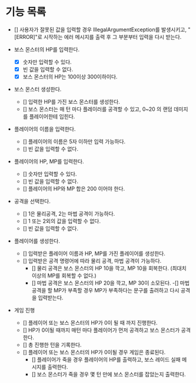 # 기능 목록

- [] 사용자가 잘못된 값을 입력할 경우 IllegalArgumentException를 발생시키고, 
    "[ERROR]"로 시작하는 에러 메시지를 출력 후 그 부분부터 입력을 다시 받는다.

- 보스 몬스터의 HP를 입력한다.
  - [x] 숫자만 입력할 수 있다.
  - [x] 빈 값을 입력할 수 없다.
  - [x] 보스 몬스터의 HP는 100이상 300이하이다.

- 보스 몬스터 생성한다.
  - [] 입력한 HP를 가진 보스 몬스터를 생성한다.
  - [] 보스 몬스터는 매 턴 마다 플레이러를 공격할 수 있고, 0~20 의 랜덤 데미지를 플레이어한테 입힌다.

- 플레이어의 이름을 입력한다.
  - [] 플레이어의 이름은 5자 이하만 입력 가능하다.
  - [] 빈 값을 입력할 수 없다.

- 플레이어의 HP, MP를 입력한다.
  - [] 숫자만 입력할 수 있다.
  - [] 빈 값을 입력할 수 없다.
  - [] 플레이어의 HP와 MP 합은 200 이어야 한다.

- 공격을 선택한다.
  - [] 1은 물리공격, 2는 마법 공격이 가능하다.
  - [] 1 또는 2외의 값을 입력할 수 없다.
  - [] 빈 값을 입력할 수 없다.

- 플레이어를 생성한다.
  - [] 입력받은 플레이어 이름과 HP, MP를 가진 플레이어를 생성한다.
  - [] 입력받은 공격 명령어에 따라 물리 공격, 마법 공격이 가능하다.
    - [] 물리 공격은 보스 몬스터의 HP 10을 깍고, MP 10을 회복한다. (최대치 이상의 MP를 회복할 수 없다.)
    - [] 마법 공격은 보스 몬스터의 HP 20을 깍고, MP 30이 소모된다.
        -[] 마법 공격을 할 MP가 부족할 경우 MP가 부족하다는 문구를 출려하고 다시 공격을 입력받는다.

- 게임 진행
  - [] 플레이어 또는 보스 몬스터의 HP가 0이 될 때 까지 진행한다.
  - [] HP가 0이될 때까지 매턴 마다 플레이어가 먼저 공격하고 보스 몬스터가 공격한다.
  - [] 총 진행한 턴을 기록한다.
  - [] 플레이어 또는 보스 몬스터의 HP가 0이될 경우 게임은 종료된다.
    - [] 플레이어가 죽을 경우 플레이어의 HP를 출력하고, 보스 레이드 실패 메시지를 출력한다.
    - [] 보스 몬스터가 죽을 경우 몇 턴 만에 보스 몬스터를 잡았는지 출력한다.